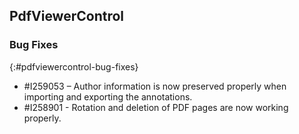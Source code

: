## PdfViewerControl

### Bug Fixes
{:#pdfviewercontrol-bug-fixes} 

* \#I259053 – Author information is now preserved properly when importing and exporting the annotations.
* \#I258901 - Rotation and deletion of PDF pages are now working properly.